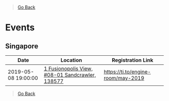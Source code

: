 > [Go Back](./README.md)

# Events

## Singapore

| Date | Location | Registration Link |
| --- | --- | --- |
| 2019-05-08 19:00:00 | [1 Fusionopolis View, #08-01 Sandcrawler, 138577](https://goo.gl/maps/RDcUoUmsmY6He63P6) | https://ti.to/engine-room/may-2019 |

> [Go Back](./README.md)
